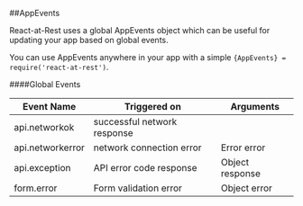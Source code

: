 ##AppEvents

React-at-Rest uses a global AppEvents object which can be useful for updating your app based on global events.

You can use AppEvents anywhere in your app with a simple `{AppEvents} = require('react-at-rest')`.

####Global Events

Event Name              | Triggered on                   | Arguments
-------------           | -------------                  | ---------
api.networkok           | successful network response    |
api.networkerror        | network connection error       | Error error
api.exception           | API error code response        | Object response
form.error              | Form validation error          | Object error


